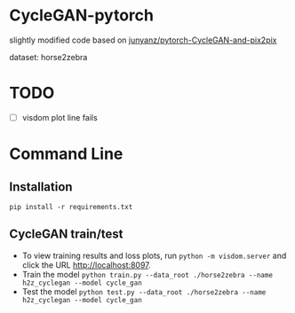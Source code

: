 # CycleGAN-pytorch
slightly modified code based on [junyanz/pytorch-CycleGAN-and-pix2pix](https://github.com/junyanz/pytorch-CycleGAN-and-pix2pix)

dataset: horse2zebra

# TODO
- [ ] visdom plot line fails


# Command Line

## Installation
`pip install -r requirements.txt`

## CycleGAN train/test
* To view training results and loss plots, run `python -m visdom.server` and click the URL [http://localhost:8097](http://localhost:8097).
* Train the model
`python train.py --data_root ./horse2zebra --name h2z_cyclegan --model cycle_gan`
* Test the model
`python test.py --data_root ./horse2zebra --name h2z_cyclegan --model cycle_gan`




